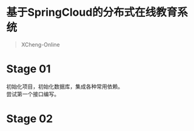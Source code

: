 # 基于SpringCloud的分布式在线教育系统

> XCheng-Online

# Stage 01
初始化项目，初始化数据库，集成各种常用依赖。\
尝试第一个接口编写。

# Stage 02
